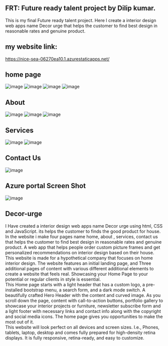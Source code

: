## FRT: Future ready talent project by Dilip kumar.
This is my final Future ready talent project. Here I create a interior design web apps name Decor urge that helps the customer to find best design in reasonable rates and genuine product.
## my website link: 
https://nice-sea-06270ea10.1.azurestaticapps.net/

## home page

![image](https://user-images.githubusercontent.com/71396195/170968500-b25558fa-e7a5-4df0-a0d2-f226f45166d7.png)
![image](https://user-images.githubusercontent.com/71396195/170969128-c41bb4ea-90cb-4e93-86e5-1bf34d5d3f9c.png)
![image](https://user-images.githubusercontent.com/71396195/170969178-28020f67-989a-40ea-9284-c2b4f2ce9244.png)
![image](https://user-images.githubusercontent.com/71396195/170969334-61ce1e5d-1df7-4d33-83b0-d3860d72f5c5.png)

## About

![image](https://user-images.githubusercontent.com/71396195/170969448-8f201c47-8b69-4b0c-b9ab-dcf0eb8fe352.png)
![image](https://user-images.githubusercontent.com/71396195/170970317-ff6f4d2b-3dcb-4d99-ba5f-5349d0d3e0c6.png)
![image](https://user-images.githubusercontent.com/71396195/170970352-da51a81c-7828-4bf2-8616-82680fdcda35.png)


## Services

![image](https://user-images.githubusercontent.com/71396195/170969614-4964c9d2-e685-497b-ab98-8bbb3fea8052.png)
![image](https://user-images.githubusercontent.com/71396195/170970405-77155ad1-2a97-40f3-a23f-c350b6741fbd.png)


## Contact Us
![image](https://user-images.githubusercontent.com/71396195/170969703-480a44b5-ab24-4eb3-aabd-861d8d10a57f.png)

## Azure portal Screen Shot 
![image](https://user-images.githubusercontent.com/71396195/170970026-6e1aef97-1f73-4ff7-b841-1a488d62a4ec.png)

## Decor-urge
I Have created a interior design web apps name Decor urge using html, CSS and JavaScript. its helps the customer to finds the good product for house. <br />
In the website i make four pages name home, about , services, contact us that helps the customer to find best design in reasonable rates and genuine product. A web app that helps people order custom picture frames and get personalized recommendations on interior design based on their house. <br />
This website is made for a hypothetical company that focuses on home interior design. The website features an initial landing page, and Three additional pages of content with various different additional elements to create a website that feels real. Showcasing your Home Page to your potential or regular clients in style is essential. <br />
This Home page starts with a light header that has a custom logo, a pre-installed bootstrap menu, a search form, and a dark mode switch. A beautifully crafted Hero Header with the content and curved image. As you scroll down the page, content with call-to-action buttons, portfolio gallery to showcase your interior projects or furniture, newsletter subscribe form and a light footer with necessary links and contact info along with the copyright and social media icons. The home page gives you opportunities to make the most out of it. <br />
This website will look perfect on all devices and screen sizes. I.e., Phones, tablets, laptop, desktop and comes fully prepared for high-density retina displays. It is fully responsive, retina-ready, and easy to customize.

